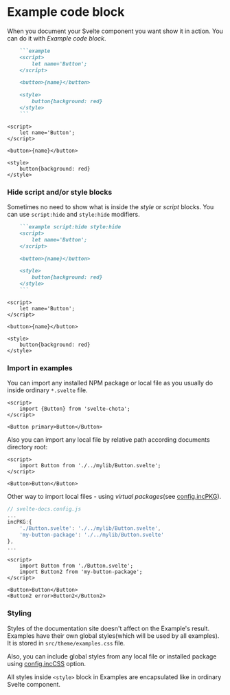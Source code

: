 # Example code block

When you document your Svelte component you want show it in action. You can do it with *Example code block*. 

```markdown
    ```example
    <script>
        let name='Button';
    </script>

    <button>{name}</button>

    <style>
        button{background: red}
    </style>
    ```
```

```example
<script>
    let name='Button';
</script>

<button>{name}</button>

<style>
    button{background: red}
</style>
```

### Hide script and/or style blocks

Sometimes no need to show what is inside the *style* or *script* blocks. You can use `script:hide` and `style:hide` modifiers.

```markdown
    ```example script:hide style:hide
    <script>
        let name='Button';
    </script>

    <button>{name}</button>

    <style>
        button{background: red}
    </style>
    ```
```

```example script:hide style:hide
<script>
    let name='Button';
</script>

<button>{name}</button>

<style>
    button{background: red}
</style>
```

### Import in examples

You can import any installed NPM package or local file as you usually do inside ordinary `*.svelte` file.

```example
<script>
    import {Button} from 'svelte-chota';
</script>

<Button primary>Button</Button>
```

Also you can import any local file by relative path according documents directory root:

```example
<script>
    import Button from './../mylib/Button.svelte';
</script>

<Button>Button</Button>
```

Other way to import local files - using *virtual packages*(see [config.incPKG](config/incpkg)).

```javascript
// svelte-docs.config.js
...
incPKG:{
    './Button.svelte': './../mylib/Button.svelte',
    'my-button-package': './../mylib/Button.svelte'
},
...
```


```example
<script>
    import Button from './Button.svelte';
    import Button2 from 'my-button-package';
</script>

<Button>Button</Button>
<Button2 error>Button2</Button2>
```

### Styling

Styles of the documentation site doesn't affect on the Example's result. Examples have their own global styles(which will be used by all examples). It is stored in `src/theme/examples.css` file. 

Also, you can include global styles from any local file or installed package using [config.incCSS](config/inccss) option.

All styles inside `<style>` block in Examples are encapsulated like in ordinary Svelte component.